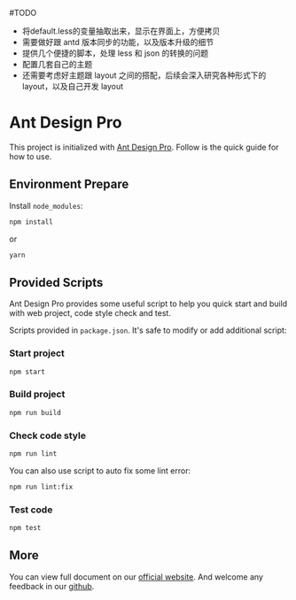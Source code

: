 #TODO
- 将default.less的变量抽取出来，显示在界面上，方便拷贝
- 需要做好跟 antd 版本同步的功能，以及版本升级的细节
- 提供几个便捷的脚本，处理 less 和 json 的转换的问题
- 配置几套自己的主题
- 还需要考虑好主题跟 layout 之间的搭配，后续会深入研究各种形式下的 layout，以及自己开发 layout


# Ant Design Pro

This project is initialized with [Ant Design Pro](https://pro.ant.design). Follow is the quick guide for how to use.

## Environment Prepare

Install `node_modules`:

```bash
npm install
```

or

```bash
yarn
```

## Provided Scripts

Ant Design Pro provides some useful script to help you quick start and build with web project, code style check and test.

Scripts provided in `package.json`. It's safe to modify or add additional script:

### Start project

```bash
npm start
```

### Build project

```bash
npm run build
```

### Check code style

```bash
npm run lint
```

You can also use script to auto fix some lint error:

```bash
npm run lint:fix
```

### Test code

```bash
npm test
```

## More

You can view full document on our [official website](https://pro.ant.design). And welcome any feedback in our [github](https://github.com/ant-design/ant-design-pro).
